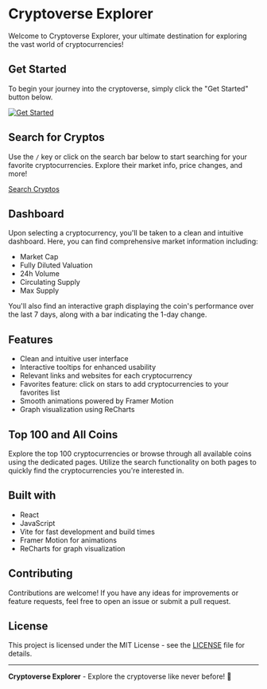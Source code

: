 # Cryptoverse Explorer

Welcome to Cryptoverse Explorer, your ultimate destination for exploring the vast world of cryptocurrencies!

## Get Started

To begin your journey into the cryptoverse, simply click the "Get Started" button below.

[![Get Started](https://img.shields.io/badge/Get%20Started-Explore%20Cryptoverse-blue)](#search)

## Search for Cryptos

Use the `/` key or click on the search bar below to start searching for your favorite cryptocurrencies. Explore their market info, price changes, and more!

[Search Cryptos](#search)

## Dashboard

Upon selecting a cryptocurrency, you'll be taken to a clean and intuitive dashboard. Here, you can find comprehensive market information including:

- Market Cap
- Fully Diluted Valuation
- 24h Volume
- Circulating Supply
- Max Supply

You'll also find an interactive graph displaying the coin's performance over the last 7 days, along with a bar indicating the 1-day change.

## Features

- Clean and intuitive user interface
- Interactive tooltips for enhanced usability
- Relevant links and websites for each cryptocurrency
- Favorites feature: click on stars to add cryptocurrencies to your favorites list
- Smooth animations powered by Framer Motion
- Graph visualization using ReCharts

## Top 100 and All Coins

Explore the top 100 cryptocurrencies or browse through all available coins using the dedicated pages. Utilize the search functionality on both pages to quickly find the cryptocurrencies you're interested in.

## Built with

- React
- JavaScript
- Vite for fast development and build times
- Framer Motion for animations
- ReCharts for graph visualization

## Contributing

Contributions are welcome! If you have any ideas for improvements or feature requests, feel free to open an issue or submit a pull request.

## License

This project is licensed under the MIT License - see the [LICENSE](LICENSE) file for details.

---

**Cryptoverse Explorer** - Explore the cryptoverse like never before! 🚀
